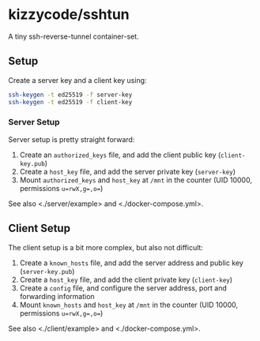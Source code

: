 # kizzycode/sshtun
A tiny ssh-reverse-tunnel container-set.

## Setup
Create a server key and a client key using:
```sh
ssh-keygen -t ed25519 -f server-key
ssh-keygen -t ed25519 -f client-key
```

### Server Setup
Server setup is pretty straight forward:
1. Create an `authorized_keys` file, and add the client public key (`client-key.pub`)
2. Create a `host_key` file, and add the server private key (`server-key`)
3. Mount `authorized_keys` and `host_key` at `/mnt` in the counter (UID 10000, permissions `u=rwX,g=,o=`)

See also <./server/example> and <./docker-compose.yml>.

## Client Setup
The client setup is a bit more complex, but also not difficult:
1. Create a `known_hosts` file, and add the server address and public key (`server-key.pub`)
2. Create a `host_key` file, and add the client private key (`client-key`)
3. Create a `config` file, and configure the server address, port and forwarding information
3. Mount `known_hosts` and `host_key` at `/mnt` in the counter (UID 10000, permissions `u=rwX,g=,o=`)

See also <./client/example> and <./docker-compose.yml>.
